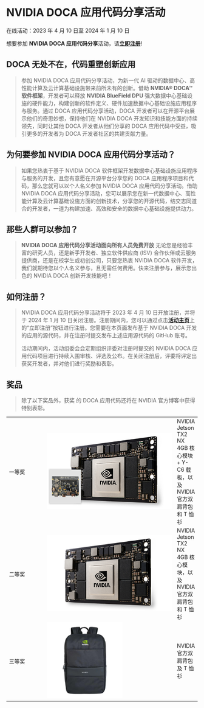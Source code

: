 <!Event Name>
# NVIDIA DOCA 应用代码分享活动

<!Event Period>
在线活动：2023 年 4 月 10 日至 2024 年 1 月 10 日
<!Event Landing Page for Registration>
想要参加 **NVIDIA DOCA 应用代码分享**活动，请[**立即注册**](http://www.nvidia.cn "活动主页")!


<!Event Introduction>
## DOCA 无处不在，代码重塑创新应用
> 参加 NVIDIA DOCA 应用代码分享活动，为新一代 AI 驱动的数据中心、高性能计算及云计算基础设施带来前所未有的创新。借助 **NVIDIA® DOCA™ 软件框架**，开发者可以释放 **NVIDIA BlueField DPU** 强大数据中心基础设施的硬件能力，构建创新的软件定义、硬件加速数据中心基础设施应用程序与服务。通过 DOCA 应用代码分享活动，DOCA 开发者可以在开源平台展示他们的奇思妙想，保持他们在 NVIDIA DOCA 开发知识和技能方面的持续领先，同时让其他 DOCA 开发者从他们分享的 DOCA 应用代码中受益，吸引更多的开发者为 DOCA 开发者社区的共建贡献力量。

<!Why>
## 为何要参加 NVIDIA DOCA 应用代码分享活动？
> 如果您热衷于基于 NVIDIA DOCA 软件框架开发数据中心基础设施应用程序与服务的开发，且您有意愿在开源平台分享您的 DOCA 应用程序项目和代码，那么您就可以以个人名义参加 NVIDIA DOCA 应用代码分享活动。借助 NVIDIA DOCA 应用代码分享活动，您可以展示您在新一代数据中心、高性能计算及云计算基础设施方面的创新技术，分享您的开源代码，结交志同道合的开发者，一道为构建加速、高效和安全的数据中心基础设施提供动力。

<!Who>
## 那些人群可以参加？
> **NVIDIA DOCA 应用代码分享活动面向所有人员免费开放**
无论您是经验丰富的研究人员，还是新手开发者、独立软件供应商 (ISV) 合作伙伴或云服务提供商，还是在校学生或初创公司，只要您热衷 NVIDIA DOCA 软件开发，我们就期待您以个人名义参与，且无需任何费用。快来注册参与，展示您出色的 NVIDIA DOCA 创新开发技能吧！

<!Regestration>
## 如何注册？
> NVIDIA DOCA 应用代码分享活动将于 2023 年 4 月 10 日开放注册，并将于 2024 年 1 月 10 日关闭注册。注册期间内，您可以通过点击[**活动主页**](http://www.nvidia.cn "活动主页")上的“立即注册”按钮进行注册。您需要在本页面发布基于 NVIDIA DOCA 开发的应用的源代码，并在注册时提交发布上述应用源代码的 GitHub 账号。
>
> 活动期间内，活动组委会会定期组织评委对注册时提交的 NVIDIA DOCA 应用代码项目进行持续入围审核、评选及公布。在关闭注册后，评委将评定出获奖开发者，并对他们进行奖励和表彰。

<!Prizes>
## 奖品
> 除了以下奖品外，获奖 的 DOCA 应用代码还将在 NVIDIA 官方博客中获得特别表彰。

<table align="center" frame="void">
  <tr> 
    <td width="100">一等奖</td>
    <td width="400"><img src="/assets/dpu-hackathon-1st-place-jetson-tx2-3c33-l@2x.jpg" title="一等奖" height="200" width="auto"></td>
    <td>NVIDIA Jetson TX2 NX 4GB 核心模块 + Y-C6 载板，以及NVIDIA 官方双肩背包和 T 恤衫</td>
  </tr>  
  <tr>
    <td>二等奖</td>
    <td><img src="/assets/nvidia-jetson-tx2-module-2c50-l@2x.jpg" title="二等奖" height="200" width="auto"></td>
    <td>NVIDIA Jetson TX2 NX 4GB 核心模块，以及NVIDIA 官方双肩背包和 T 恤衫</td>      
  <tr>
    <td>三等奖</td>
    <td><img src="/assets/Backpack.jpg" title="三等奖" height="200" width="auto"></td>
    <td>NVIDIA 官方双肩背包及 T 恤衫</td>
  </tr>
</Table>
